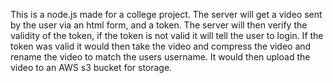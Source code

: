 This is a node.js made for a college project. The server will get a video sent by the user via an html form, and a token. The server will then verify the validity of the token, if the token is not valid it will tell the user to login. If the token was valid it would then take the video and compress the video and rename the video to match the users username. It would then upload the video to an AWS s3 bucket for storage.
